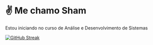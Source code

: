 # ✌ Me chamo Sham
Estou iniciando no curso de Análise e Desenvolvimento de Sistemas

[![GitHub Streak](https://streak-stats.demolab.com?user=watashisham&theme=vue-dark&locale=pt_BR&date_format=n%2Fj%5B%2FY%5D)](https://git.io/streak-stats)
